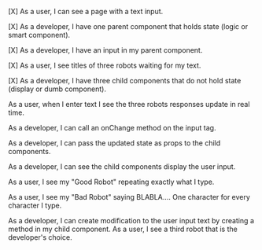 [X] As a user, I can see a page with a text input.

[X] As a developer, I have one parent component that holds state (logic or smart component).

[X] As a developer, I have an input in my parent component.

[X] As a user, I see titles of three robots waiting for my text.

[X] As a developer, I have three child components that do not hold state (display or dumb component).

As a user, when I enter text I see the three robots responses update in real time.

As a developer, I can call an onChange method on the input tag.

As a developer, I can pass the updated state as props to the child components.

As a developer, I can see the child components display the user input.

As a user, I see my "Good Robot" repeating exactly what I type.

As a user, I see my "Bad Robot" saying BLABLA.... One character for every character I type.

As a developer, I can create modification to the user input text by creating a method in my child component.
As a user, I see a third robot that is the developer's choice.